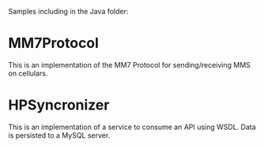 
Samples including in the Java folder:

# MM7Protocol
This is an implementation of the MM7 Protocol for sending/receiving MMS on cellulars.

# HPSyncronizer
This is an implementation of a service to consume an API using WSDL. Data is persisted to a MySQL server.


